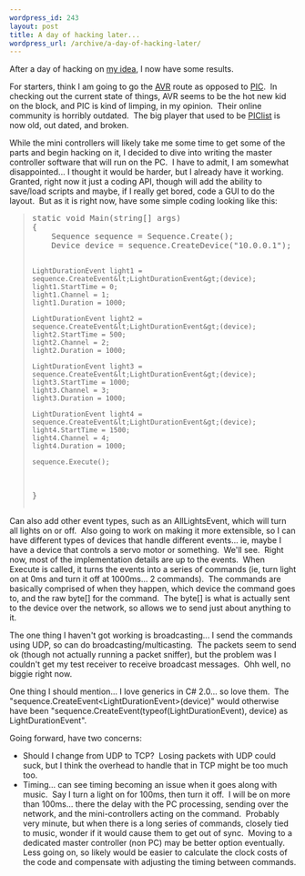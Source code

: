 ```yaml
--- 
wordpress_id: 243
layout: post
title: A day of hacking later...
wordpress_url: /archive/a-day-of-hacking-later/
---
```


<p>After a day of hacking on <a href="http://qgyen.net/archive/2006/11/30/Xmas-Light-Mania-2007-_2800_yes_2C00_-2007_2900_.aspx">my idea</a>, I now have some results.</p> <p>For starters, think I am going to go the <a href="http://www.atmel.com/">AVR</a> route as opposed to <a href="http://microchip.com/stellent/idcplg?IdcService=SS_GET_PAGE&amp;nodeId=64">PIC</a>.&nbsp; In checking out the current state of things, AVR seems to be the hot new kid on the block, and PIC is kind of limping, in my opinion.&nbsp; Their online community is horribly outdated.&nbsp; The big player that used to be <a href="http://piclist.com/techref/piclist/index.htm">PIClist</a> is now old, out dated, and broken.</p> <p>While the mini controllers will likely take me some time to get some of the parts and begin hacking on it, I decided to dive into writing the master controller software that will run on the PC.&nbsp; I have to admit, I am somewhat disappointed... I thought it would be harder, but I already have it working.&nbsp; Granted, right now it just a coding API, though will add the ability to save/load scripts and maybe, if I really get bored, code a GUI to do the layout.&nbsp; But as it is right now, have some simple coding looking like this:</p> <blockquote><pre class="csharpcode"><span class="kwrd">static</span> <span class="kwrd">void</span> Main(<span class="kwrd">string</span>[] args)
{
    Sequence sequence = Sequence.Create();
    Device device = sequence.CreateDevice(<span class="str">"10.0.0.1"</span>);

    LightDurationEvent light1 = sequence.CreateEvent&lt;LightDurationEvent&gt;(device);
    light1.StartTime = 0;
    light1.Channel = 1;
    light1.Duration = 1000;

    LightDurationEvent light2 = sequence.CreateEvent&lt;LightDurationEvent&gt;(device);
    light2.StartTime = 500;
    light2.Channel = 2;
    light2.Duration = 1000;

    LightDurationEvent light3 = sequence.CreateEvent&lt;LightDurationEvent&gt;(device);
    light3.StartTime = 1000;
    light3.Channel = 3;
    light3.Duration = 1000;

    LightDurationEvent light4 = sequence.CreateEvent&lt;LightDurationEvent&gt;(device);
    light4.StartTime = 1500;
    light4.Channel = 4;
    light4.Duration = 1000;

    sequence.Execute();
}</pre></blockquote>
<p>Can also add other event types, such as an AllLightsEvent, which will turn all lights on or off.&nbsp; Also going to work on making it more extensible, so I can have different types of devices that handle different events... ie, maybe I have a device that controls a servo motor or something.&nbsp; We'll see.&nbsp; Right now, most of the implementation details are up to the events.&nbsp; When Execute is called, it turns the events into a series of commands (ie, turn light on at 0ms and turn it off at 1000ms... 2 commands).&nbsp; The commands are basically comprised of when they happen, which device the command goes to, and the raw byte[] for the command.&nbsp; The byte[] is what is actually sent to the device over the network, so allows we to send just about anything to it.</p>
<p>The one thing I haven't got working is broadcasting... I send the commands using UDP, so can do broadcasting/multicasting.&nbsp; The packets seem to send ok (though not actually running a packet sniffer), but the problem was I couldn't get my test receiver to receive broadcast messages.&nbsp; Ohh well, no biggie right now.</p>
<p>One thing I should mention... I love generics in C# 2.0... so love them.&nbsp; The "sequence.CreateEvent&lt;LightDurationEvent&gt;(device)" would otherwise have been "sequence.CreateEvent(typeof(LightDurationEvent), device) as LightDurationEvent".</p>
<p>Going forward, have two concerns:</p>
<ul>
<li>Should I change from UDP to TCP?&nbsp; Losing packets with UDP could suck, but I think the overhead to handle that in TCP might be too much too.</li>
<li>Timing... can see timing becoming an issue when it goes along with music.&nbsp; Say I turn a light on for 100ms, then turn it off.&nbsp; I will be on more than 100ms... there the delay with the PC processing, sending over the network, and the mini-controllers acting on the command.&nbsp; Probably very minute, but when there is a long series of commands, closely tied to music, wonder if it would cause them to get out of sync.&nbsp; Moving to a dedicated master controller (non PC) may be better option eventually.&nbsp; Less going on, so likely would be&nbsp;easier to calculate the clock costs of the code and compensate with adjusting the timing between commands.</li></ul>
         
